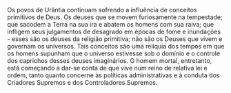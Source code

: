 ﻿Os povos de Urântia continuam sofrendo a influência de conceitos primitivos de Deus. Os deuses que se movem furiosamente na tempestade; que sacodem a Terra na sua ira e abatem os homens com sua raiva; que infligem seus julgamentos de desagrado em épocas de fome e inundações - esses são os deuses da religião primitiva; não são os Deuses que vivem e governam os universos. Tais conceitos são uma relíquia dos tempos em que os homens supunham que o universo estivesse sob o domínio e o controle dos caprichos desses deuses imaginários. O homem mortal, entretanto, está começando a dar-se conta de que vive num reino de relativa lei e ordem, tanto quanto concerne às políticas administrativas e à conduta dos Criadores Supremos e dos Controladores Supremos.
